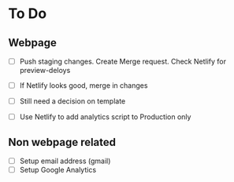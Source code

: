 # To Do

## Webpage
- [ ] Push staging changes. Create Merge request. Check Netlify for preview-deloys
- [ ] If Netlify looks good, merge in changes
- [ ] Still need a decision on template
- [ ] Use Netlify to add analytics script to Production only


## Non webpage related
- [ ] Setup email address (gmail)
- [ ] Setup Google Analytics
